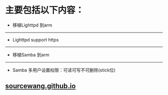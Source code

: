 
# 主要包括以下内容：

- 移植Lighttpd 到arm 

***

- Lighttpd support https 

***

- 移植Samba 到arm 

***

- Samba 多用户设置权限：可读可写不可删除(stick位)


[sourcewang.github.io](http://sourcewang.github.io)
---
